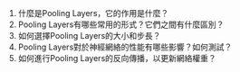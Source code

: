 1. 什麼是Pooling Layers，它的作用是什麼？
2. Pooling Layers有哪些常用的形式？它們之間有什麼區別？
3. 如何選擇Pooling Layers的大小和步長？
4. Pooling Layers對於神經網絡的性能有哪些影響？如何測試？
5. 如何進行Pooling Layers的反向傳播，以更新網絡權重？